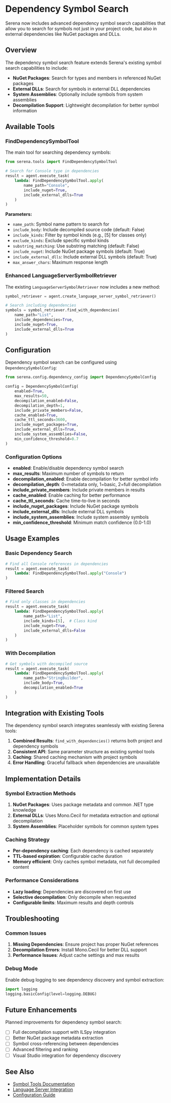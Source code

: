 # Dependency Symbol Search

Serena now includes advanced dependency symbol search capabilities that allow you to search for symbols not just in your project code, but also in external dependencies like NuGet packages and DLLs.

## Overview

The dependency symbol search feature extends Serena's existing symbol search capabilities to include:

- **NuGet Packages**: Search for types and members in referenced NuGet packages
- **External DLLs**: Search for symbols in external DLL dependencies
- **System Assemblies**: Optionally include symbols from system assemblies
- **Decompilation Support**: Lightweight decompilation for better symbol information

## Available Tools

### FindDependencySymbolTool

The main tool for searching dependency symbols:

```python
from serena.tools import FindDependencySymbolTool

# Search for Console type in dependencies
result = agent.execute_task(
    lambda: FindDependencySymbolTool.apply(
        name_path="Console",
        include_nuget=True,
        include_external_dlls=True
    )
)
```

**Parameters:**
- `name_path`: Symbol name pattern to search for
- `include_body`: Include decompiled source code (default: False)
- `include_kinds`: Filter by symbol kinds (e.g., [5] for classes only)
- `exclude_kinds`: Exclude specific symbol kinds
- `substring_matching`: Use substring matching (default: False)
- `include_nuget`: Include NuGet package symbols (default: True)
- `include_external_dlls`: Include external DLL symbols (default: True)
- `max_answer_chars`: Maximum response length

### Enhanced LanguageServerSymbolRetriever

The existing `LanguageServerSymbolRetriever` now includes a new method:

```python
symbol_retriever = agent.create_language_server_symbol_retriever()

# Search including dependencies
symbols = symbol_retriever.find_with_dependencies(
    name_path="List",
    include_dependencies=True,
    include_nuget=True,
    include_external_dlls=True
)
```

## Configuration

Dependency symbol search can be configured using `DependencySymbolConfig`:

```python
from serena.config.dependency_config import DependencySymbolConfig

config = DependencySymbolConfig(
    enabled=True,
    max_results=50,
    decompilation_enabled=False,
    decompilation_depth=1,
    include_private_members=False,
    cache_enabled=True,
    cache_ttl_seconds=3600,
    include_nuget_packages=True,
    include_external_dlls=True,
    include_system_assemblies=False,
    min_confidence_threshold=0.7
)
```

### Configuration Options

- **enabled**: Enable/disable dependency symbol search
- **max_results**: Maximum number of symbols to return
- **decompilation_enabled**: Enable decompilation for better symbol info
- **decompilation_depth**: 0=metadata only, 1=basic, 2=full decompilation
- **include_private_members**: Include private members in results
- **cache_enabled**: Enable caching for better performance
- **cache_ttl_seconds**: Cache time-to-live in seconds
- **include_nuget_packages**: Include NuGet package symbols
- **include_external_dlls**: Include external DLL symbols
- **include_system_assemblies**: Include system assembly symbols
- **min_confidence_threshold**: Minimum match confidence (0.0-1.0)

## Usage Examples

### Basic Dependency Search

```python
# Find all Console references in dependencies
result = agent.execute_task(
    lambda: FindDependencySymbolTool.apply("Console")
)
```

### Filtered Search

```python
# Find only classes in dependencies
result = agent.execute_task(
    lambda: FindDependencySymbolTool.apply(
        name_path="List",
        include_kinds=[5],  # Class kind
        include_nuget=True,
        include_external_dlls=False
    )
)
```

### With Decompilation

```python
# Get symbols with decompiled source
result = agent.execute_task(
    lambda: FindDependencySymbolTool.apply(
        name_path="StringBuilder",
        include_body=True,
        decompilation_enabled=True
    )
)
```

## Integration with Existing Tools

The dependency symbol search integrates seamlessly with existing Serena tools:

1. **Combined Results**: `find_with_dependencies()` returns both project and dependency symbols
2. **Consistent API**: Same parameter structure as existing symbol tools
3. **Caching**: Shared caching mechanism with project symbols
4. **Error Handling**: Graceful fallback when dependencies are unavailable

## Implementation Details

### Symbol Extraction Methods

1. **NuGet Packages**: Uses package metadata and common .NET type knowledge
2. **External DLLs**: Uses Mono.Cecil for metadata extraction and optional decompilation
3. **System Assemblies**: Placeholder symbols for common system types

### Caching Strategy

- **Per-dependency caching**: Each dependency is cached separately
- **TTL-based expiration**: Configurable cache duration
- **Memory efficient**: Only caches symbol metadata, not full decompiled content

### Performance Considerations

- **Lazy loading**: Dependencies are discovered on first use
- **Selective decompilation**: Only decompile when requested
- **Configurable limits**: Maximum results and depth controls

## Troubleshooting

### Common Issues

1. **Missing Dependencies**: Ensure project has proper NuGet references
2. **Decompilation Errors**: Install Mono.Cecil for better DLL support
3. **Performance Issues**: Adjust cache settings and max results

### Debug Mode

Enable debug logging to see dependency discovery and symbol extraction:

```python
import logging
logging.basicConfig(level=logging.DEBUG)
```

## Future Enhancements

Planned improvements for dependency symbol search:

- [ ] Full decompilation support with ILSpy integration
- [ ] Better NuGet package metadata extraction
- [ ] Symbol cross-referencing between dependencies
- [ ] Advanced filtering and ranking
- [ ] Visual Studio integration for dependency discovery

## See Also

- [Symbol Tools Documentation](symbol_tools.md)
- [Language Server Integration](language_server.md)
- [Configuration Guide](configuration.md)